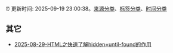 :alarm_clock: 更新时间: 2025-09-19 23:00:38。[来源分类](../README.md)、[标签分类](../TAGS.md)、[时间分类](../TIMELINE.md)

## 其它




- [2025-08-29-HTML之快速了解hidden=until-found的作用](https://www.zhangxinxu.com/wordpress/2025/08/html-hidden-until-found/) 